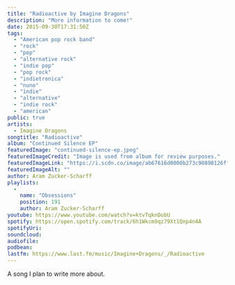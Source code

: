 ```yaml
---
title: "Radioactive by Imagine Dragons"
description: "More information to come!"
date: 2015-09-30T17:31:50Z
tags:
  - "American pop rock band"
  - "rock"
  - "pop"
  - "alternative rock"
  - "indie pop"
  - "pop rock"
  - "indietronica"
  - "nuno"
  - "indie"
  - "alternative"
  - "indie rock"
  - "american"
public: true
artists:
  - Imagine Dragons
songtitle: "Radioactive"
album: "Continued Silence EP"
featuredImage: "continued-silence-ep.jpeg"
featuredImageCredit: "Image is used from album for review purposes."
featuredImageLink: "https://i.scdn.co/image/ab67616d0000b273c90890126ff9e51b5496d46f"
featuredImageAlt: ""
author: Aram Zucker-Scharff
playlists:
  -
    name: "Obsessions"
    position: 191
    author: Aram Zucker-Scharff
youtube: https://www.youtube.com/watch?v=ktvTqknDobU
spotify: https://open.spotify.com/track/6h1Wkcm9qz79Xt1Qnp4n4A
spotifyUri: 
soundcloud:
audiofile:
podbean:
lastfm: https://www.last.fm/music/Imagine+Dragons/_/Radioactive
---
```


A song I plan to write more about.
		